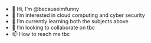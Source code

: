 - 👋 Hi, I’m @becauseimfunny
- 👀 I’m interested in cloud computing and cyber security
- 🌱 I’m currently learning both the subjects above
- 💞️ I’m looking to collaborate on tbc
- 📫 How to reach me tbc

<!---
becauseimfunny/becauseimfunny is a ✨ special ✨ repository because its `README.md` (this file) appears on your GitHub profile.
You can click the Preview link to take a look at your changes.
--->
